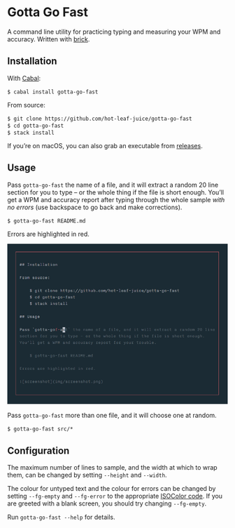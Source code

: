 # Gotta Go Fast

A command line utility for practicing typing and measuring your WPM and
accuracy. Written with [brick](https://github.com/jtdaugherty/brick).

## Installation

With [Cabal](https://wiki.haskell.org/Cabal/How_to_install_a_Cabal_package):

    $ cabal install gotta-go-fast

From source:

    $ git clone https://github.com/hot-leaf-juice/gotta-go-fast
    $ cd gotta-go-fast
    $ stack install

If you’re on macOS, you can also grab an executable from
[releases](https://github.com/hot-leaf-juice/gotta-go-fast/releases).

## Usage

Pass `gotta-go-fast` the name of a file, and it will extract a random 20 line
section for you to type – or the whole thing if the file is short enough.
You’ll get a WPM and accuracy report after typing through the whole sample
*with no errors* (use backspace to go back and make corrections).

    $ gotta-go-fast README.md

Errors are highlighted in red.

![screenshot](img/screenshot.png)

Pass `gotta-go-fast` more than one file, and it will choose one at random.

    $ gotta-go-fast src/*

## Configuration

The maximum number of lines to sample, and the width at which to wrap them, can
be changed by setting `--height` and `--width`.

The colour for untyped text and the colour for errors can be changed by setting
`--fg-empty` and `--fg-error` to the appropriate [ISOColor
code](https://hackage.haskell.org/package/vty-5.15.1/docs/Graphics-Vty-Attributes.html#t:Color).
If you are greeted with a blank screen, you should try changing `--fg-empty`.

Run `gotta-go-fast --help` for details.

